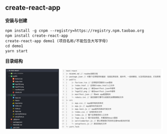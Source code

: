 ## create-react-app

**安装与创建**

```shell
npm install -g cnpm --registry=https://registry.npm.taobao.org
npm install create-react-app
create-react-app demo1 (项目名称/不能包含大写字母)
cd demo1
yarn start
```

**目录结构**

![image-20201231101010116](react-cli.assets/image-20201231101010116.png)

